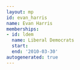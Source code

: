 ```yaml
---
layout: mp
id: evan_harris
name: Evan Harris
memberships:
- id: ldem
  name: Liberal Democrats
  start: 
  end: '2010-03-30'
autogenerated: true
---
```

